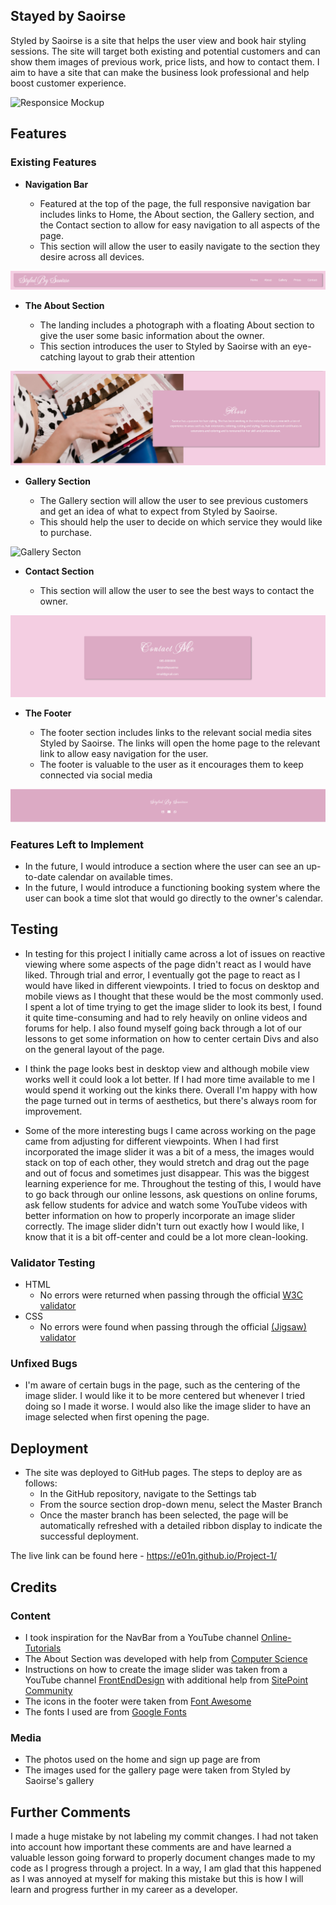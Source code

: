 ## Stayed by Saoirse 

 Styled by Saoirse is a site that helps the user view and book hair styling sessions. The site will target both existing and potential customers and can show them images of previous work, price lists, and how to contact them. 
 I aim to have a site that can make the business look professional and help boost customer experience.

 
![Responsice Mockup](https://github.com/E01N/Project-1/blob/main/media/homepage.png?raw=true)

## Features 


### Existing Features

- __Navigation Bar__

  - Featured at the top of the page, the full responsive navigation bar includes links to  Home, the About section, the Gallery section, and the Contact section to allow for easy navigation to all aspects of the page.
  - This section will allow the user to easily navigate to the section they desire across all devices. 

![Nav Bar](media/Nav-Bar.png)

- __The About Section__

  - The landing includes a photograph with a floating About section to give the user some basic information about the owner. 
  - This section introduces the user to Styled by Saoirse with an eye-catching layout to grab their attention

![About Section](media/About-section.png)

- __Gallery Section__

  - The Gallery section will allow the user to see previous customers and get an idea of what to expect from Styled by Saoirse. 
  - This should help the user to decide on which service they would like to purchase. 

![Gallery Secton](media/Gallery.png)

- __Contact Section__

  - This section will allow the user to see the best ways to contact the owner. 

![Contact Section](media/Contact.png)

- __The Footer__ 

  - The footer section includes links to the relevant social media sites Styled by Saoirse. The links will open the home page to the relevant link to allow easy navigation for the user. 
  - The footer is valuable to the user as it encourages them to keep connected via social media

![Footer](media/Footer.png)


### Features Left to Implement

- In the future, I would introduce a section where the user can see an up-to-date calendar on available times.
- In the future, I would introduce a functioning booking system where the user can book a time slot that would go directly to the owner's calendar.

## Testing 

- In testing for this project I initially came across a lot of issues on reactive viewing where some aspects of the page didn't react as I would have liked. Through trial and error, I eventually got the page to react as I would have liked in different viewpoints. 
I tried to focus on desktop and mobile views as I thought that these would be the most commonly used. 
I spent a lot of time trying to get the image slider to look its best, I found it quite time-consuming and had to rely heavily on online videos and forums for help. 
I also found myself going back through a lot of our lessons to get some information on how to center certain Divs and also on the general layout of the page.

- I think the page looks best in desktop view and although mobile view works well it could look a lot better. If I had more time available to me I would spend it working out the kinks there. Overall I'm happy with how the page turned out in terms of aesthetics, but there's always room for improvement.

- Some of the more interesting bugs I came across working on the page came from adjusting for different viewpoints. When I had first incorporated the image slider it was a bit of a mess, the images would stack on top of each other, they would stretch and drag out the page and out of focus and sometimes just disappear. This was the biggest learning experience for me. Throughout the testing of this, I would have to go back through our online lessons, ask questions on online forums, ask fellow students for advice and watch some YouTube videos with better information on how to properly incorporate an image slider correctly. The image slider didn't turn out exactly how I would like, I know that it is a bit off-center and could be a lot more clean-looking.


### Validator Testing 

- HTML
  - No errors were returned when passing through the official [W3C validator](https://validator.w3.org/nu/?doc=https%3A%2F%2Fcode-institute-org.github.io%2Flove-running-2.0%2Findex.html)
- CSS
  - No errors were found when passing through the official [(Jigsaw) validator](https://jigsaw.w3.org/css-validator/validator?uri=https%3A%2F%2Fvalidator.w3.org%2Fnu%2F%3Fdoc%3Dhttps%253A%252F%252Fcode-institute-org.github.io%252Flove-running-2.0%252Findex.html&profile=css3svg&usermedium=all&warning=1&vextwarning=&lang=en#css)

### Unfixed Bugs

- I'm aware of certain bugs in the page, such as the centering of the image slider. I would like it to be more centered but whenever I tried doing so I made it worse. I would also like the image slider to have an image selected when first opening the page.

## Deployment

- The site was deployed to GitHub pages. The steps to deploy are as follows: 
  - In the GitHub repository, navigate to the Settings tab 
  - From the source section drop-down menu, select the Master Branch
  - Once the master branch has been selected, the page will be automatically refreshed with a detailed ribbon display to indicate the successful deployment. 

The live link can be found here - https://e01n.github.io/Project-1/ 


## Credits 

### Content 

- I took inspiration for the NavBar from a YouTube channel [Online-Tutorials](https://www.youtube.com/watch?v=kEt5DCHeyJo&list=LL&index=8&t=199s&ab_channel=OnlineTutorials)
- The About Section was developed with help from [Computer Science](https://www.youtube.com/watch?v=pt26fbKaoqM&ab_channel=ComputerScience)
- Instructions on how to create the image slider was taken from a YouTube channel [FrontEndDesign](https://www.youtube.com/watch?v=yirix3tA61Q&ab_channel=FrontEndDesign) with additional help from [SitePoint Community](https://www.sitepoint.com/community/t/trying-to-prevent-an-image-slider-from-stretching-page-horizontally/383856)
- The icons in the footer were taken from [Font Awesome](https://fontawesome.com/)
- The fonts I used are from [Google Fonts](https://fonts.google.com/)
### Media

- The photos used on the home and sign up page are from 
- The images used for the gallery page were taken from Styled by Saoirse's gallery

## Further Comments

I made a huge mistake by not labeling my commit changes. I had not taken into account how important these comments are and have learned a valuable lesson going forward to properly document changes made to my code as I progress through a project. In a way, I am glad that this happened as I was annoyed at myself for making this mistake but this is how I will learn and progress further in my career as a developer. 
